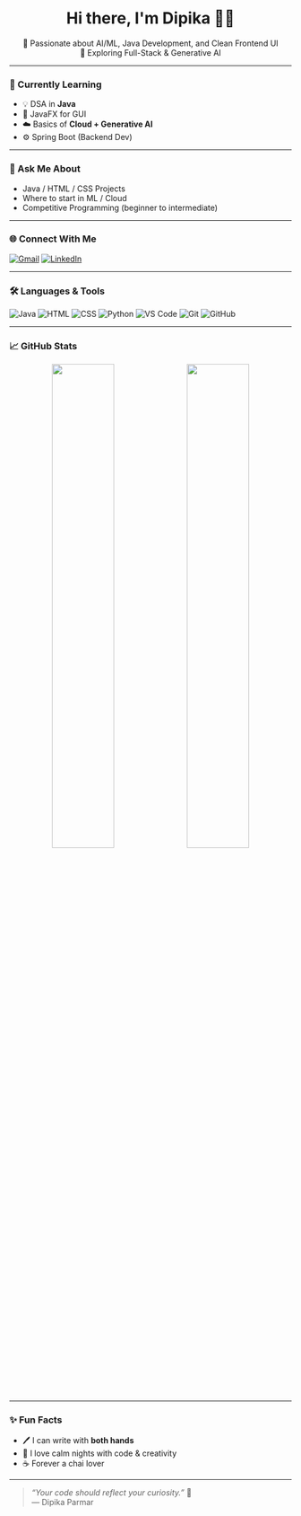 <h1 align="center">Hi there, I'm Dipika 👩‍💻</h1>

<p align="center">
  🌟 Passionate about AI/ML, Java Development, and Clean Frontend UI  
  <br />
  🎯 Exploring Full-Stack & Generative AI  
</p>

---

### 🧠 Currently Learning

- 💡 DSA in **Java**
- 🎨 JavaFX for GUI
- ☁️ Basics of **Cloud + Generative AI**
- ⚙️ Spring Boot (Backend Dev)

---

### 💬 Ask Me About

- Java / HTML / CSS Projects  
- Where to start in ML / Cloud  
- Competitive Programming (beginner to intermediate)

---

### 🌐 Connect With Me

[![Gmail](https://img.shields.io/badge/-Email-red?style=flat-square&logo=gmail&logoColor=white)](mailto:parmardipika61825@gmail.com)
[![LinkedIn](https://img.shields.io/badge/-LinkedIn-blue?style=flat-square&logo=linkedin)](https://www.linkedin.com/in/dipika-p-956378290/)
<!-- Replace with your actual LinkedIn -->

---

### 🛠 Languages & Tools

![Java](https://img.shields.io/badge/Java-007396?style=for-the-badge&logo=java&logoColor=white)
![HTML](https://img.shields.io/badge/HTML5-e34c26?style=for-the-badge&logo=html5&logoColor=white)
![CSS](https://img.shields.io/badge/CSS3-264de4?style=for-the-badge&logo=css3&logoColor=white)
![Python](https://img.shields.io/badge/Python-3776AB?style=for-the-badge&logo=python&logoColor=white)
![VS Code](https://img.shields.io/badge/VSCode-007ACC?style=for-the-badge&logo=visual-studio-code)
![Git](https://img.shields.io/badge/Git-F05032?style=for-the-badge&logo=git)
![GitHub](https://img.shields.io/badge/GitHub-181717?style=for-the-badge&logo=github)

---

### 📈 GitHub Stats

<p align="center">
  <img src="https://github-readme-stats.vercel.app/api?username=parmardipika&show_icons=true&theme=tokyonight&hide_border=true" width="47%" />
  <img src="https://github-readme-streak-stats.herokuapp.com/?user=parmardipika&theme=tokyonight&hide_border=true" width="47%" />
</p>

---

### ✨ Fun Facts

- 🖊 I can write with **both hands**
- 🧘 I love calm nights with code & creativity
- ☕ Forever a chai lover

---

> _“Your code should reflect your curiosity.”_ 💫  
> — Dipika Parmar
